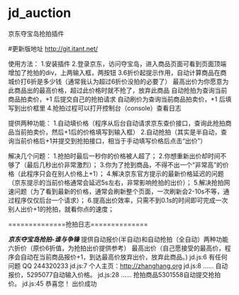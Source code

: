 jd_auction
==========
京东夺宝岛抢拍插件

#更新版地址 http://git.itant.net/

使用方法：
1.安装插件
2.登录京东，访问夺宝岛，进入商品页面可看到页面顶端增加了抢拍的div，上两输入框，两按钮
3.6折价起提示作用，自动计算商品在商城价打6折是多少钱（通常我认为超过6折价没拍的必要了）
  最高出价为你愿意为此商品出的最高价格，超过此价格时就不抢了，放弃此商品
  自动抢拍为查询当前商品拍卖价，+1 后提交自己的抢拍请求
  自动刷价为查询当前商品拍卖价，+1 后填写到出价框里
4.抢拍过程可以打开控制台（console）查看日志

提供两种功能：
1.自动填价格（程序从后台自动请求京东查价接口，查询此抢拍商品当前拍卖价，然后+1后的价格填写到输入框）
2.自动抢拍（其实是半自动，查询当前价格后+1并提交到抢拍接口，相当于手动填写价格后点击“出价”）

解决几个问题：
1.抢拍时最后一秒你的价格被人超了；
2.你想重新出价却时间不够了（最后几秒出价非常激烈）；
3.你为了抢到商品，不得不出一个“非常高”的价格（此程序只会在别人价格上+1）；
4.解决京东官方提示的最新价格延迟的问题（京东提示的当前价格通常会延迟5s左右，非常影响抢拍的出价）；
5.解决抢拍网速问题（为了看到最新的价格，通常会刷新整个页面，一次刷新会2-10s不等，通过程序仅仅后台一个请求）；
6.提高出价效率，只需不到0.1s的时间即可完成一次别人出价+1的抢拍，就看你点的速度；



==============抢拍日志==============

***京东夺宝岛抢拍-谁与争锋***
提供自动报价(半自动)和自动抢拍（全自动）两种功能
六折价（原价6折值，为抢拍出价提供参考）
最高出价（自己愿接受的最高价，程序会自动在当前商品报价+1，到达最高价放弃出价，放弃此商品。)
 jd.js:6
有任何问题  QQ 244320233 jd.js:7
个人主页：http://zhanghang.org jd.js:8
……
自动报价，5295077自动输入价格。 jd.js:28
……
抢拍商品5301558自动提交抢拍价。 jd.js:45
恭喜您！  出价成功 
